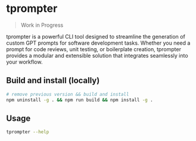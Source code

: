 # tprompter

> Work in Progress

tprompter is a powerful CLI tool designed to streamline the generation of custom GPT prompts for software development tasks. Whether you need a prompt for code reviews, unit testing, or boilerplate creation, tprompter provides a modular and extensible solution that integrates seamlessly into your workflow.

## Build and install (locally)

```bash
# remove previous version && build and install
npm uninstall -g . && npm run build && npm install -g .
```

## Usage

```bash
tprompter --help
```
